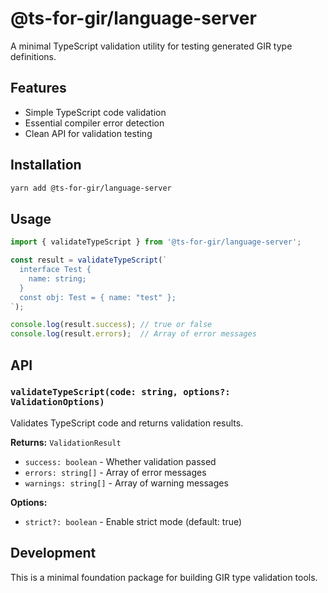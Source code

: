 # @ts-for-gir/language-server

A minimal TypeScript validation utility for testing generated GIR type definitions.

## Features

- Simple TypeScript code validation
- Essential compiler error detection
- Clean API for validation testing

## Installation

```bash
yarn add @ts-for-gir/language-server
```

## Usage

```typescript
import { validateTypeScript } from '@ts-for-gir/language-server';

const result = validateTypeScript(`
  interface Test {
    name: string;
  }
  const obj: Test = { name: "test" };
`);

console.log(result.success); // true or false
console.log(result.errors);  // Array of error messages
```

## API

### `validateTypeScript(code: string, options?: ValidationOptions)`

Validates TypeScript code and returns validation results.

**Returns:** `ValidationResult`
- `success: boolean` - Whether validation passed
- `errors: string[]` - Array of error messages
- `warnings: string[]` - Array of warning messages

**Options:**
- `strict?: boolean` - Enable strict mode (default: true)

## Development

This is a minimal foundation package for building GIR type validation tools. 